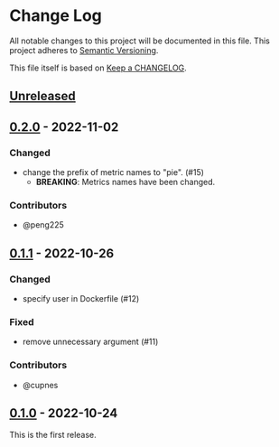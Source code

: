 # Change Log

All notable changes to this project will be documented in this file.
This project adheres to [Semantic Versioning](http://semver.org/).

This file itself is based on [Keep a CHANGELOG](https://keepachangelog.com/en/0.3.0/).

## [Unreleased]

## [0.2.0] - 2022-11-02

### Changed

- change the prefix of metric names to "pie". (#15)
  - **BREAKING**: Metrics names have been changed.

### Contributors

- @peng225

## [0.1.1] - 2022-10-26

### Changed

- specify user in Dockerfile (#12)

### Fixed

- remove unnecessary argument (#11)

### Contributors

- @cupnes

## [0.1.0] - 2022-10-24

This is the first release.

[Unreleased]: https://github.com/topolvm/pie/compare/v0.2.0...HEAD
[0.2.0]: https://github.com/topolvm/pie/compare/v0.1.1...v0.2.0
[0.1.1]: https://github.com/topolvm/pie/compare/v0.1.0...v0.1.1
[0.1.0]: https://github.com/topolvm/pie/compare/4b825dc642cb6eb9a060e54bf8d69288fbee4904...v0.1.0
